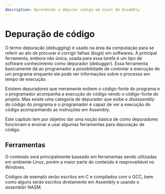 ```yaml
---
description: Aprendendo a depurar código em nível de Assembly
---
```


# Depuração de código

O termo depuração \(_debugging_\) é usado na área da computação para se referir ao ato de procurar e corrigir falhas \(_bugs_\) em softwares. A principal ferramenta, embora não única, usada para essa tarefa é um tipo de software conhecimento como depurador \(_debugger_\). Essa ferramenta basicamente dá ao programador a possibilidade de controlar a execução de um programa enquanto ele pode ver informações sobre o processo em tempo de execução.

Existem depuradores que meramente exibem o código-fonte do programa e o programador acompanha a execução do código vendo o código-fonte do projeto. Mas existe uma categoria de depurador que exibe o _disassembly_ do código do programa e o programador é capaz de ver a execução do código acompanhando as instruções em Assembly.

Este capítulo tem por objetivo dar uma noção básica de como depuradores funcionam e ensinar a usar algumas ferramentas para depuração de código.

## Ferramentas

O conteúdo será principalmente baseado em ferramentas sendo utilizadas em ambiente Linux, porém a maior parte do conteúdo é reaproveitável no Windows.

Códigos de exemplo serão escritos em C e compilados com o GCC, bem como alguns serão escritos diretamente em Assembly e usando o _assembler_ NASM.

